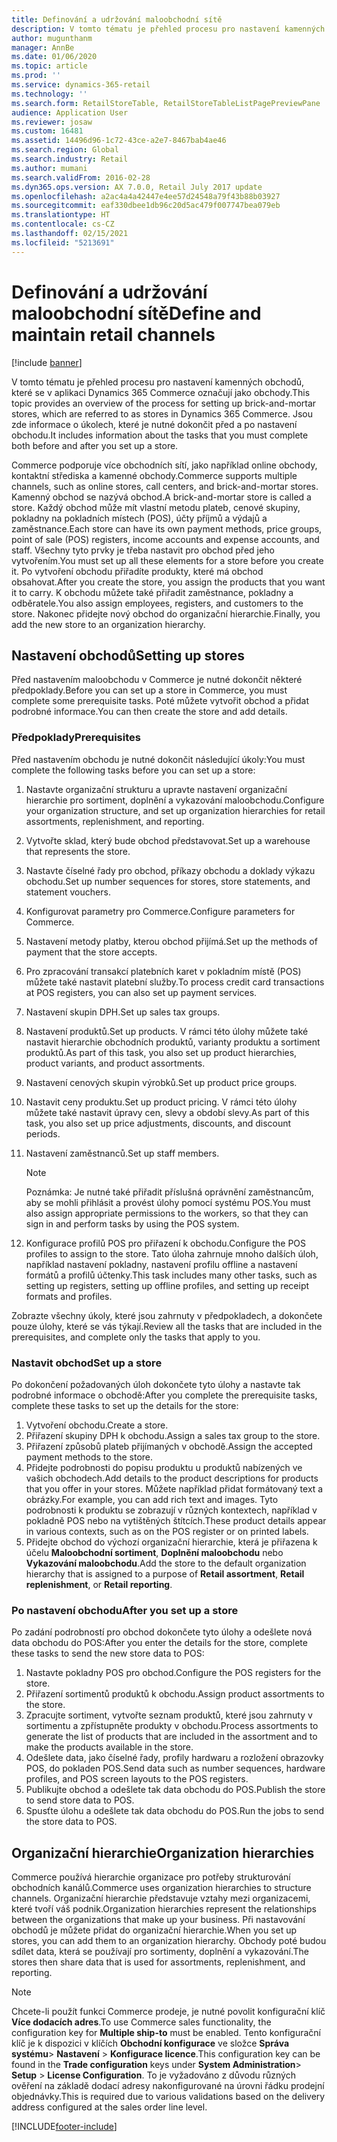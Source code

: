```yaml
---
title: Definování a udržování maloobchodní sítě
description: V tomto tématu je přehled procesu pro nastavení kamenných obchodů, které se v aplikaci Dynamics 365 Commerce označují jako obchody. Jsou zde informace o úkolech, které je nutné dokončit před a po nastavení obchodu.
author: mugunthanm
manager: AnnBe
ms.date: 01/06/2020
ms.topic: article
ms.prod: ''
ms.service: dynamics-365-retail
ms.technology: ''
ms.search.form: RetailStoreTable, RetailStoreTableListPagePreviewPane
audience: Application User
ms.reviewer: josaw
ms.custom: 16481
ms.assetid: 14496d96-1c72-43ce-a2e7-8467bab4ae46
ms.search.region: Global
ms.search.industry: Retail
ms.author: mumani
ms.search.validFrom: 2016-02-28
ms.dyn365.ops.version: AX 7.0.0, Retail July 2017 update
ms.openlocfilehash: a2ac4a4a42447e4ee57d24548a79f43b88b03927
ms.sourcegitcommit: eaf330dbee1db96c20d5ac479f007747bea079eb
ms.translationtype: HT
ms.contentlocale: cs-CZ
ms.lasthandoff: 02/15/2021
ms.locfileid: "5213691"
---
```

# <a name="define-and-maintain-retail-channels"></a><span data-ttu-id="e5596-104">Definování a udržování maloobchodní sítě</span><span class="sxs-lookup"><span data-stu-id="e5596-104">Define and maintain retail channels</span></span>

[!include [banner](includes/banner.md)]

<span data-ttu-id="e5596-105">V tomto tématu je přehled procesu pro nastavení kamenných obchodů, které se v aplikaci Dynamics 365 Commerce označují jako obchody.</span><span class="sxs-lookup"><span data-stu-id="e5596-105">This topic provides an overview of the process for setting up brick-and-mortar stores, which are referred to as stores in Dynamics 365 Commerce.</span></span> <span data-ttu-id="e5596-106">Jsou zde informace o úkolech, které je nutné dokončit před a po nastavení obchodu.</span><span class="sxs-lookup"><span data-stu-id="e5596-106">It includes information about the tasks that you must complete both before and after you set up a store.</span></span>

<span data-ttu-id="e5596-107">Commerce podporuje více obchodních sítí, jako například online obchody, kontaktní střediska a kamenné obchody.</span><span class="sxs-lookup"><span data-stu-id="e5596-107">Commerce supports multiple channels, such as online stores, call centers, and brick-and-mortar stores.</span></span> <span data-ttu-id="e5596-108">Kamenný obchod se nazývá obchod.</span><span class="sxs-lookup"><span data-stu-id="e5596-108">A brick-and-mortar store is called a store.</span></span> <span data-ttu-id="e5596-109">Každý obchod může mít vlastní metodu plateb, cenové skupiny, pokladny na pokladních místech (POS), účty příjmů a výdajů a zaměstnance.</span><span class="sxs-lookup"><span data-stu-id="e5596-109">Each store can have its own payment methods, price groups, point of sale (POS) registers, income accounts and expense accounts, and staff.</span></span> <span data-ttu-id="e5596-110">Všechny tyto prvky je třeba nastavit pro obchod před jeho vytvořením.</span><span class="sxs-lookup"><span data-stu-id="e5596-110">You must set up all these elements for a store before you create it.</span></span> <span data-ttu-id="e5596-111">Po vytvoření obchodu přiřadíte produkty, které má obchod obsahovat.</span><span class="sxs-lookup"><span data-stu-id="e5596-111">After you create the store, you assign the products that you want it to carry.</span></span> <span data-ttu-id="e5596-112">K obchodu můžete také přiřadit zaměstnance, pokladny a odběratele.</span><span class="sxs-lookup"><span data-stu-id="e5596-112">You also assign employees, registers, and customers to the store.</span></span> <span data-ttu-id="e5596-113">Nakonec přidejte nový obchod do organizační hierarchie.</span><span class="sxs-lookup"><span data-stu-id="e5596-113">Finally, you add the new store to an organization hierarchy.</span></span>

## <a name="setting-up-stores"></a><span data-ttu-id="e5596-114">Nastavení obchodů</span><span class="sxs-lookup"><span data-stu-id="e5596-114">Setting up stores</span></span>

<span data-ttu-id="e5596-115">Před nastavením maloobchodu v Commerce je nutné dokončit některé předpoklady.</span><span class="sxs-lookup"><span data-stu-id="e5596-115">Before you can set up a store in Commerce, you must complete some prerequisite tasks.</span></span> <span data-ttu-id="e5596-116">Poté můžete vytvořit obchod a přidat podrobné informace.</span><span class="sxs-lookup"><span data-stu-id="e5596-116">You can then create the store and add details.</span></span>

### <a name="prerequisites"></a><span data-ttu-id="e5596-117">Předpoklady</span><span class="sxs-lookup"><span data-stu-id="e5596-117">Prerequisites</span></span>

<span data-ttu-id="e5596-118">Před nastavením obchodu je nutné dokončit následující úkoly:</span><span class="sxs-lookup"><span data-stu-id="e5596-118">You must complete the following tasks before you can set up a store:</span></span>

1. <span data-ttu-id="e5596-119">Nastavte organizační strukturu a upravte nastavení organizační hierarchie pro sortiment, doplnění a vykazování maloobchodu.</span><span class="sxs-lookup"><span data-stu-id="e5596-119">Configure your organization structure, and set up organization hierarchies for retail assortments, replenishment, and reporting.</span></span>
2. <span data-ttu-id="e5596-120">Vytvořte sklad, který bude obchod představovat.</span><span class="sxs-lookup"><span data-stu-id="e5596-120">Set up a warehouse that represents the store.</span></span>
3. <span data-ttu-id="e5596-121">Nastavte číselné řady pro obchod, příkazy obchodu a doklady výkazu obchodu.</span><span class="sxs-lookup"><span data-stu-id="e5596-121">Set up number sequences for stores, store statements, and statement vouchers.</span></span>
4. <span data-ttu-id="e5596-122">Konfigurovat parametry pro Commerce.</span><span class="sxs-lookup"><span data-stu-id="e5596-122">Configure parameters for Commerce.</span></span>
5. <span data-ttu-id="e5596-123">Nastavení metody platby, kterou obchod přijímá.</span><span class="sxs-lookup"><span data-stu-id="e5596-123">Set up the methods of payment that the store accepts.</span></span>
6. <span data-ttu-id="e5596-124">Pro zpracování transakcí platebních karet v pokladním místě (POS) můžete také nastavit platební služby.</span><span class="sxs-lookup"><span data-stu-id="e5596-124">To process credit card transactions at POS registers, you can also set up payment services.</span></span>
7. <span data-ttu-id="e5596-125">Nastavení skupin DPH.</span><span class="sxs-lookup"><span data-stu-id="e5596-125">Set up sales tax groups.</span></span>
8. <span data-ttu-id="e5596-126">Nastavení produktů.</span><span class="sxs-lookup"><span data-stu-id="e5596-126">Set up products.</span></span> <span data-ttu-id="e5596-127">V rámci této úlohy můžete také nastavit hierarchie obchodních produktů, varianty produktu a sortiment produktů.</span><span class="sxs-lookup"><span data-stu-id="e5596-127">As part of this task, you also set up product hierarchies, product variants, and product assortments.</span></span>
9. <span data-ttu-id="e5596-128">Nastavení cenových skupin výrobků.</span><span class="sxs-lookup"><span data-stu-id="e5596-128">Set up product price groups.</span></span>
10. <span data-ttu-id="e5596-129">Nastavit ceny produktu.</span><span class="sxs-lookup"><span data-stu-id="e5596-129">Set up product pricing.</span></span> <span data-ttu-id="e5596-130">V rámci této úlohy můžete také nastavit úpravy cen, slevy a období slevy.</span><span class="sxs-lookup"><span data-stu-id="e5596-130">As part of this task, you also set up price adjustments, discounts, and discount periods.</span></span>
11. <span data-ttu-id="e5596-131">Nastavení zaměstnanců.</span><span class="sxs-lookup"><span data-stu-id="e5596-131">Set up staff members.</span></span>

    > [!NOTE]
    > <span data-ttu-id="e5596-132">Poznámka: Je nutné také přiřadit příslušná oprávnění zaměstnancům, aby se mohli přihlásit a provést úlohy pomocí systému POS.</span><span class="sxs-lookup"><span data-stu-id="e5596-132">You must also assign appropriate permissions to the workers, so that they can sign in and perform tasks by using the POS system.</span></span>

12. <span data-ttu-id="e5596-133">Konfigurace profilů POS pro přiřazení k obchodu.</span><span class="sxs-lookup"><span data-stu-id="e5596-133">Configure the POS profiles to assign to the store.</span></span> <span data-ttu-id="e5596-134">Tato úloha zahrnuje mnoho dalších úloh, například nastavení pokladny, nastavení profilu offline a nastavení formátů a profilů účtenky.</span><span class="sxs-lookup"><span data-stu-id="e5596-134">This task includes many other tasks, such as setting up registers, setting up offline profiles, and setting up receipt formats and profiles.</span></span>

<span data-ttu-id="e5596-135">Zobrazte všechny úkoly, které jsou zahrnuty v předpokladech, a dokončete pouze úlohy, které se vás týkají.</span><span class="sxs-lookup"><span data-stu-id="e5596-135">Review all the tasks that are included in the prerequisites, and complete only the tasks that apply to you.</span></span>

### <a name="set-up-a-store"></a><span data-ttu-id="e5596-136">Nastavit obchod</span><span class="sxs-lookup"><span data-stu-id="e5596-136">Set up a store</span></span>

<span data-ttu-id="e5596-137">Po dokončení požadovaných úloh dokončete tyto úlohy a nastavte tak podrobné informace o obchodě:</span><span class="sxs-lookup"><span data-stu-id="e5596-137">After you complete the prerequisite tasks, complete these tasks to set up the details for the store:</span></span>

1. <span data-ttu-id="e5596-138">Vytvoření obchodu.</span><span class="sxs-lookup"><span data-stu-id="e5596-138">Create a store.</span></span>
2. <span data-ttu-id="e5596-139">Přiřazení skupiny DPH k obchodu.</span><span class="sxs-lookup"><span data-stu-id="e5596-139">Assign a sales tax group to the store.</span></span>
3. <span data-ttu-id="e5596-140">Přiřazení způsobů plateb přijímaných v obchodě.</span><span class="sxs-lookup"><span data-stu-id="e5596-140">Assign the accepted payment methods to the store.</span></span>
4. <span data-ttu-id="e5596-141">Přidejte podrobnosti do popisu produktu u produktů nabízených ve vašich obchodech.</span><span class="sxs-lookup"><span data-stu-id="e5596-141">Add details to the product descriptions for products that you offer in your stores.</span></span> <span data-ttu-id="e5596-142">Můžete například přidat formátovaný text a obrázky.</span><span class="sxs-lookup"><span data-stu-id="e5596-142">For example, you can add rich text and images.</span></span> <span data-ttu-id="e5596-143">Tyto podrobnosti k produktu se zobrazují v různých kontextech, například v pokladně POS nebo na vytištěných štítcích.</span><span class="sxs-lookup"><span data-stu-id="e5596-143">These product details appear in various contexts, such as on the POS register or on printed labels.</span></span>
5. <span data-ttu-id="e5596-144">Přidejte obchod do výchozí organizační hierarchie, která je přiřazena k účelu **Maloobchodní sortiment**, **Doplnění maloobchodu** nebo **Vykazování maloobchodu**.</span><span class="sxs-lookup"><span data-stu-id="e5596-144">Add the store to the default organization hierarchy that is assigned to a purpose of **Retail assortment**, **Retail replenishment**, or **Retail reporting**.</span></span>

### <a name="after-you-set-up-a-store"></a><span data-ttu-id="e5596-145">Po nastavení obchodu</span><span class="sxs-lookup"><span data-stu-id="e5596-145">After you set up a store</span></span>

<span data-ttu-id="e5596-146">Po zadání podrobností pro obchod dokončete tyto úlohy a odešlete nová data obchodu do POS:</span><span class="sxs-lookup"><span data-stu-id="e5596-146">After you enter the details for the store, complete these tasks to send the new store data to POS:</span></span>

1. <span data-ttu-id="e5596-147">Nastavte pokladny POS pro obchod.</span><span class="sxs-lookup"><span data-stu-id="e5596-147">Configure the POS registers for the store.</span></span>
2. <span data-ttu-id="e5596-148">Přiřazení sortimentů produktů k obchodu.</span><span class="sxs-lookup"><span data-stu-id="e5596-148">Assign product assortments to the store.</span></span>
3. <span data-ttu-id="e5596-149">Zpracujte sortiment, vytvořte seznam produktů, které jsou zahrnuty v sortimentu a zpřístupněte produkty v obchodu.</span><span class="sxs-lookup"><span data-stu-id="e5596-149">Process assortments to generate the list of products that are included in the assortment and to make the products available in the store.</span></span>
4. <span data-ttu-id="e5596-150">Odešlete data, jako číselné řady, profily hardwaru a rozložení obrazovky POS, do pokladen POS.</span><span class="sxs-lookup"><span data-stu-id="e5596-150">Send data such as number sequences, hardware profiles, and POS screen layouts to the POS registers.</span></span>
5. <span data-ttu-id="e5596-151">Publikujte obchod a odešlete tak data obchodu do POS.</span><span class="sxs-lookup"><span data-stu-id="e5596-151">Publish the store to send store data to POS.</span></span>
6. <span data-ttu-id="e5596-152">Spusťte úlohu a odešlete tak data obchodu do POS.</span><span class="sxs-lookup"><span data-stu-id="e5596-152">Run the jobs to send the store data to POS.</span></span>

## <a name="organization-hierarchies"></a><span data-ttu-id="e5596-153">Organizační hierarchie</span><span class="sxs-lookup"><span data-stu-id="e5596-153">Organization hierarchies</span></span>

<span data-ttu-id="e5596-154">Commerce používá hierarchie organizace pro potřeby strukturování obchodních kanálů.</span><span class="sxs-lookup"><span data-stu-id="e5596-154">Commerce uses organization hierarchies to structure channels.</span></span> <span data-ttu-id="e5596-155">Organizační hierarchie představuje vztahy mezi organizacemi, které tvoří váš podnik.</span><span class="sxs-lookup"><span data-stu-id="e5596-155">Organization hierarchies represent the relationships between the organizations that make up your business.</span></span> <span data-ttu-id="e5596-156">Při nastavování obchodů je můžete přidat do organizační hierarchie.</span><span class="sxs-lookup"><span data-stu-id="e5596-156">When you set up stores, you can add them to an organization hierarchy.</span></span> <span data-ttu-id="e5596-157">Obchody poté budou sdílet data, která se používají pro sortimenty, doplnění a vykazování.</span><span class="sxs-lookup"><span data-stu-id="e5596-157">The stores then share data that is used for assortments, replenishment, and reporting.</span></span>

> [!NOTE]
> <span data-ttu-id="e5596-158">Chcete-li použít funkci Commerce prodeje, je nutné povolit konfigurační klíč **Více dodacích adres**.</span><span class="sxs-lookup"><span data-stu-id="e5596-158">To use Commerce sales functionality, the configuration key for **Multiple ship-to** must be enabled.</span></span> <span data-ttu-id="e5596-159">Tento konfigurační klíč je k dispozici v klíčích **Obchodní konfigurace** ve složce **Správa systému**\> **Nastavení** \> **Konfigurace licence**.</span><span class="sxs-lookup"><span data-stu-id="e5596-159">This configuration key can be found in the **Trade configuration** keys under **System Administration**\> **Setup** \> **License Configuration**.</span></span> <span data-ttu-id="e5596-160">To je vyžadováno z důvodu různých ověření na základě dodací adresy nakonfigurované na úrovni řádku prodejní objednávky.</span><span class="sxs-lookup"><span data-stu-id="e5596-160">This is required due to various validations based on the delivery address configured at the sales order line level.</span></span>



[!INCLUDE[footer-include](../includes/footer-banner.md)]